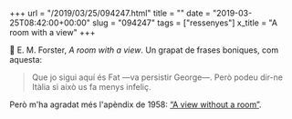 +++
url = "/2019/03/25/094247.html"
title = ""
date = "2019-03-25T08:42:00+00:00"
slug = "094247"
tags = ["ressenyes"]
x_title = "A room with a view"
+++

📖 E. M. Forster, *A room with a view*. Un grapat de frases boniques, com aquesta:

> Que jo sigui aquí és Fat —va persistir George—. Però podeu dir-ne Itàlia si això us fa menys infeliç.

Però m'ha agradat més l'apèndix de 1958: [“A view without a room”](https://mrswarrsenglishblog.wordpress.com/2015/10/02/a-room-without-a-view/).

